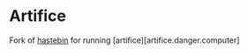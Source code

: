 # Artifice

Fork of [hastebin](https://github.com/seejohnrun/haste-server) for
running [artifice][artifice.danger.computer]
